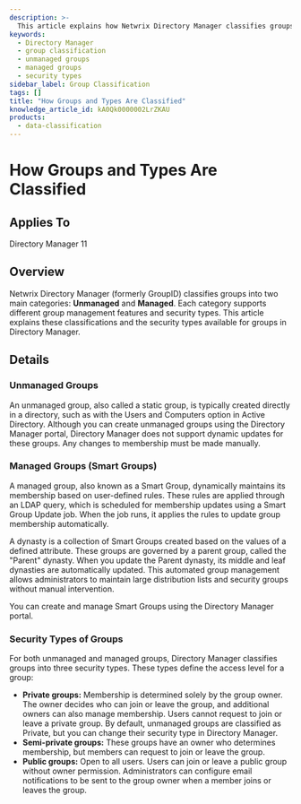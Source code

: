 ```yaml
---
description: >-
  This article explains how Netwrix Directory Manager classifies groups into unmanaged and managed categories, detailing their features and security types.
keywords:
  - Directory Manager
  - group classification
  - unmanaged groups
  - managed groups
  - security types
sidebar_label: Group Classification
tags: []
title: "How Groups and Types Are Classified"
knowledge_article_id: kA0Qk0000002LrZKAU
products:
  - data-classification
---
```


# How Groups and Types Are Classified

## Applies To

Directory Manager 11

## Overview

Netwrix Directory Manager (formerly GroupID) classifies groups into two main categories: **Unmanaged** and **Managed**. Each category supports different group management features and security types. This article explains these classifications and the security types available for groups in Directory Manager.

## Details

### Unmanaged Groups

An unmanaged group, also called a static group, is typically created directly in a directory, such as with the Users and Computers option in Active Directory. Although you can create unmanaged groups using the Directory Manager portal, Directory Manager does not support dynamic updates for these groups. Any changes to membership must be made manually.

### Managed Groups (Smart Groups)

A managed group, also known as a Smart Group, dynamically maintains its membership based on user-defined rules. These rules are applied through an LDAP query, which is scheduled for membership updates using a Smart Group Update job. When the job runs, it applies the rules to update group membership automatically.

A dynasty is a collection of Smart Groups created based on the values of a defined attribute. These groups are governed by a parent group, called the "Parent" dynasty. When you update the Parent dynasty, its middle and leaf dynasties are automatically updated. This automated group management allows administrators to maintain large distribution lists and security groups without manual intervention.

You can create and manage Smart Groups using the Directory Manager portal.

### Security Types of Groups

For both unmanaged and managed groups, Directory Manager classifies groups into three security types. These types define the access level for a group:

- **Private groups:** Membership is determined solely by the group owner. The owner decides who can join or leave the group, and additional owners can also manage membership. Users cannot request to join or leave a private group. By default, unmanaged groups are classified as Private, but you can change their security type in Directory Manager.
- **Semi-private groups:** These groups have an owner who determines membership, but members can request to join or leave the group.
- **Public groups:** Open to all users. Users can join or leave a public group without owner permission. Administrators can configure email notifications to be sent to the group owner when a member joins or leaves the group.